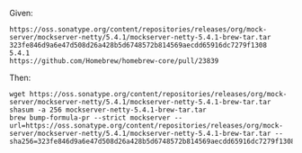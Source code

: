 Given:

    https://oss.sonatype.org/content/repositories/releases/org/mock-server/mockserver-netty/5.4.1/mockserver-netty-5.4.1-brew-tar.tar
    323fe846d9a6e47d508d26a428b5d6748572b814569aecdd65916dc7279f1308
    5.4.1
    https://github.com/Homebrew/homebrew-core/pull/23839

Then:

    wget https://oss.sonatype.org/content/repositories/releases/org/mock-server/mockserver-netty/5.4.1/mockserver-netty-5.4.1-brew-tar.tar
    shasum -a 256 mockserver-netty-5.4.1-brew-tar.tar
    brew bump-formula-pr --strict mockserver --url=https://oss.sonatype.org/content/repositories/releases/org/mock-server/mockserver-netty/5.4.1/mockserver-netty-5.4.1-brew-tar.tar --sha256=323fe846d9a6e47d508d26a428b5d6748572b814569aecdd65916dc7279f1308 

